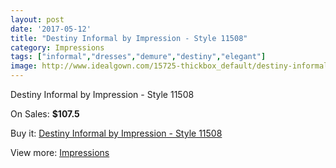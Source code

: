 ```yaml
---
layout: post
date: '2017-05-12'
title: "Destiny Informal by Impression - Style 11508"
category: Impressions
tags: ["informal","dresses","demure","destiny","elegant"]
image: http://www.idealgown.com/15725-thickbox_default/destiny-informal-by-impression-style-11508.jpg
---
```

Destiny Informal by Impression - Style 11508

On Sales: **$107.5**
<a href="https://www.idealgown.com/en/impressions/6283-destiny-informal-by-impression-style-11508.html"><amp-img layout="responsive" width="600" height="600" src="//www.idealgown.com/15725-thickbox_default/destiny-informal-by-impression-style-11508.jpg" alt="Destiny Informal by Impression - Style 11508 0" /></a>
<a href="https://www.idealgown.com/en/impressions/6283-destiny-informal-by-impression-style-11508.html"><amp-img layout="responsive" width="600" height="600" src="//www.idealgown.com/15726-thickbox_default/destiny-informal-by-impression-style-11508.jpg" alt="Destiny Informal by Impression - Style 11508 1" /></a>

Buy it: [Destiny Informal by Impression - Style 11508](https://www.idealgown.com/en/impressions/6283-destiny-informal-by-impression-style-11508.html "Destiny Informal by Impression - Style 11508")

View more: [Impressions](https://www.idealgown.com/en/91-impressions "Impressions")